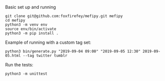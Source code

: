 Basic set up and running

```
git clone git@github.com:foxfirefey/mefipy.git mefipy
cd mefipy
python3 -m venv env
source env/bin/activate
python3 -m pip install .
```

Example of running with a custom tag set:

```
python3 bin/generate.py "2019-09-04 09:00" "2019-09-05 12:30" 2019-09-05.html --tag twitter tumblr
```

Run the tests:

```
python3 -m unittest
```
